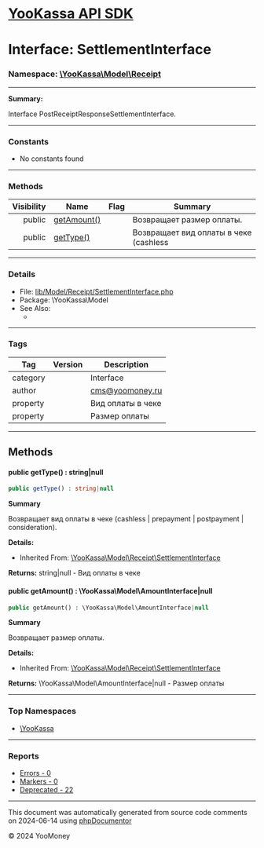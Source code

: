 # [YooKassa API SDK](../home.md)

# Interface: SettlementInterface
### Namespace: [\YooKassa\Model\Receipt](../namespaces/yookassa-model-receipt.md)
---
**Summary:**

Interface PostReceiptResponseSettlementInterface.

---
### Constants
* No constants found

---
### Methods
| Visibility | Name | Flag | Summary |
| ----------:| ---- | ---- | ------- |
| public | [getAmount()](../classes/YooKassa-Model-Receipt-SettlementInterface.md#method_getAmount) |  | Возвращает размер оплаты. |
| public | [getType()](../classes/YooKassa-Model-Receipt-SettlementInterface.md#method_getType) |  | Возвращает вид оплаты в чеке (cashless | prepayment | postpayment | consideration). |

---
### Details
* File: [lib/Model/Receipt/SettlementInterface.php](../../lib/Model/Receipt/SettlementInterface.php)
* Package: \YooKassa\Model
* See Also:
  * [](https://yookassa.ru/developers/api)

---
### Tags
| Tag | Version | Description |
| --- | ------- | ----------- |
| category |  | Interface |
| author |  | cms@yoomoney.ru |
| property |  | Вид оплаты в чеке |
| property |  | Размер оплаты |

---
## Methods
<a name="method_getType" class="anchor"></a>
#### public getType() : string|null

```php
public getType() : string|null
```

**Summary**

Возвращает вид оплаты в чеке (cashless | prepayment | postpayment | consideration).

**Details:**
* Inherited From: [\YooKassa\Model\Receipt\SettlementInterface](../classes/YooKassa-Model-Receipt-SettlementInterface.md)

**Returns:** string|null - Вид оплаты в чеке


<a name="method_getAmount" class="anchor"></a>
#### public getAmount() : \YooKassa\Model\AmountInterface|null

```php
public getAmount() : \YooKassa\Model\AmountInterface|null
```

**Summary**

Возвращает размер оплаты.

**Details:**
* Inherited From: [\YooKassa\Model\Receipt\SettlementInterface](../classes/YooKassa-Model-Receipt-SettlementInterface.md)

**Returns:** \YooKassa\Model\AmountInterface|null - Размер оплаты




---

### Top Namespaces

* [\YooKassa](../namespaces/yookassa.md)

---

### Reports
* [Errors - 0](../reports/errors.md)
* [Markers - 0](../reports/markers.md)
* [Deprecated - 22](../reports/deprecated.md)

---

This document was automatically generated from source code comments on 2024-06-14 using [phpDocumentor](http://www.phpdoc.org/)

&copy; 2024 YooMoney